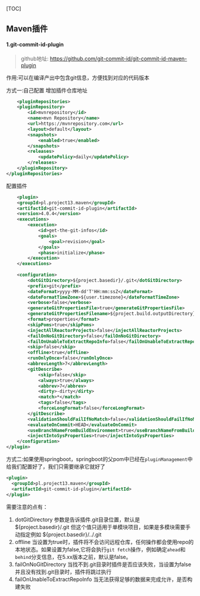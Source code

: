 [TOC]

## Maven插件



#### 1.git-commit-id-plugin

> github地址: https://github.com/git-commit-id/git-commit-id-maven-plugin

作用:可以在编译产出中包含git信息，方便找到对应的代码版本

方式一:自己配置
	增加插件仓库地址

```xml
	<pluginRepositories>
    <pluginRepository>
        <id>mvnrepository</id>
        <name>mvn Repository</name>
        <url>https://mvnrepository.com</url>
        <layout>default</layout>
        <snapshots>
            <enabled>true</enabled>
        </snapshots>
        <releases>
            <updatePolicy>daily</updatePolicy>
        </releases>
    </pluginRepository>
</pluginRepositories>
```



配置插件

```xml
	<plugin>
	<groupId>pl.project13.maven</groupId>
	<artifactId>git-commit-id-plugin</artifactId>
	<version>4.0.4</version>
	<executions>
	    <execution>
	        <id>get-the-git-infos</id>
	        <goals>
	            <goal>revision</goal>
	        </goals>
	        <phase>initialize</phase>
	    </execution>
	</executions>
	
	<configuration>
	    <dotGitDirectory>${project.basedir}/.git</dotGitDirectory>
	    <prefix>git</prefix>
	    <dateFormat>yyyy-MM-dd'T'HH:mm:ssZ</dateFormat>
	    <dateFormatTimeZone>${user.timezone}</dateFormatTimeZone>
	    <verbose>false</verbose>
	    <generateGitPropertiesFile>true</generateGitPropertiesFile>
	    <generateGitPropertiesFilename>${project.build.outputDirectory}/git.properties</generateGitPropertiesFilename>
	    <format>properties</format>
	    <skipPoms>true</skipPoms>
	    <injectAllReactorProjects>false</injectAllReactorProjects>
	    <failOnNoGitDirectory>false</failOnNoGitDirectory>
	    <failOnUnableToExtractRepoInfo>false</failOnUnableToExtractRepoInfo>
	    <skip>false</skip>
	    <offline>true</offline>
	    <runOnlyOnce>false</runOnlyOnce>
	    <abbrevLength>7</abbrevLength>
	    <gitDescribe>
	        <skip>false</skip>
	        <always>true</always>
	        <abbrev>7</abbrev>
	        <dirty>-dirty</dirty>
	        <match>*</match>
	        <tags>false</tags>
	        <forceLongFormat>false</forceLongFormat>
	    </gitDescribe>
	    <validationShouldFailIfNoMatch>false</validationShouldFailIfNoMatch>
	    <evaluateOnCommit>HEAD</evaluateOnCommit>
	    <useBranchNameFromBuildEnvironment>true</useBranchNameFromBuildEnvironment>
	    <injectIntoSysProperties>true</injectIntoSysProperties>
	</configuration>
</plugin>
```



方式二:如果使用springboot，springboot的父pom中已经在`pluginManagement`中给我们配置好了，我们只需要继承它就好了

```xml
<plugin>
  <groupId>pl.project13.maven</groupId>
  <artifactId>git-commit-id-plugin</artifactId>
</plugin>
```



需要注意的点有：

1. dotGitDirectory 参数是告诉插件.git目录位置，默认是${project.basedir}/.git 但这个值只适用于单模块项目，如果是多模块需要手动指定例如 ${project.basedir}/../.git 
2. offline 当设置为true时，插件将不会访问远程仓库，任何操作都会使用repo的本地状态。如果设置为false,它将会执行`git fetch`操作，例如确定`ahead`和`behind`分支信息，在5.xx版本之前，默认是false。
3. failOnNoGitDirectory 当找不到.git目录时插件是否应该失败，当设置为false并且没有找到.git目录时，插件将跳过执行
4. failOnUnableToExtractRepoInfo 当无法获得足够的数据来完成允许，是否构建失败

​        